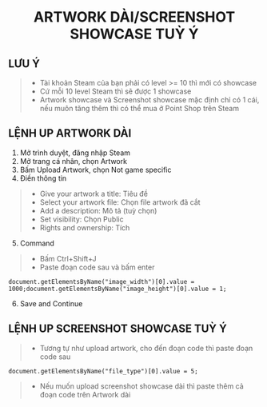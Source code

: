 <h1 align="center">ARTWORK DÀI/SCREENSHOT SHOWCASE TUỲ Ý</h1>

<h2>LƯU Ý</h2>

> - Tài khoản Steam của bạn phải có level >= 10 thì mới có showcase
> - Cứ mỗi 10 level Steam thì sẽ được 1 showcase
> - Artwork showcase và Screenshot showcase mặc định chỉ có 1 cái, nếu muôn tăng thêm thì có thể mua ở Point Shop trên Steam

## LỆNH UP ARTWORK DÀI
1. Mở trình duyệt, đăng nhập Steam
2. Mở trang cá nhân, chọn Artwork
3. Bấm Upload Artwork, chọn Not game specific
4. Điền thông tin
> - Give your artwork a title: Tiêu đề
> - Select your artwork file: Chọn file artwork đã cắt
> - Add a description: Mô tả (tuỳ chọn)
> - Set visibility: Chọn Public
> - Rights and ownership: Tích
5. Command
> - Bấm Ctrl+Shift+J
> - Paste đoạn code sau và bấm enter
```
document.getElementsByName("image_width")[0].value = 1000;document.getElementsByName("image_height")[0].value = 1;
```
6. Save and Continue

## LỆNH UP SCREENSHOT SHOWCASE TUỲ Ý
> - Tương tự như upload artwork, cho đến đoạn code thì paste đoạn code sau
```
document.getElementsByName("file_type")[0].value = 5;
```
> - Nếu muốn upload screenshot showcase dài thì paste thêm cả đoạn code trên Artwork dài
